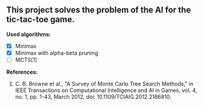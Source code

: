 ## This project solves the problem of the AI for the tic-tac-toe game.
**Used algorithms:**  
- [x] Minimax
- [x] Minimax with alpha-beta pruning
- [ ] MCTS[1]

**References:**
1. C. B. Browne et al., "A Survey of Monte Carlo Tree Search Methods," in IEEE Transactions on Computational Intelligence and AI in Games, vol. 4, no. 1, pp. 1-43, March 2012, doi: 10.1109/TCIAIG.2012.2186810.
